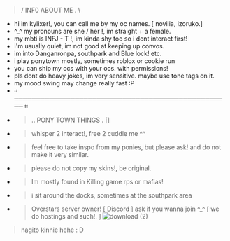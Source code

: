 >  / INF0 ABOUT ME . \
-  hi im kylixer!, you can call me by my oc names. [ novilia, izoruko.]
-   ^_^ my pronouns are she / her !, im straight + a female.
- my mbti is INFJ - T !, im kinda shy too so i dont interact first!
- I'm usually quiet, im not good at keeping up convos.
- im into Danganronpa, southpark and Blue lock! etc.
- i play ponytown mostly, sometimes roblox or cookie run
- you can ship my ocs with your ocs. with permissions!
- pls dont do heavy jokes, im very sensitive. maybe use tone tags on it.
- my mood swing may change really fast :P
- ⌗ ────────────────────────────────────────────────── ⌗
 - > .. PONY TOWN THINGS . []
- > whisper 2 interact!, free 2 cuddle me ^^
- > feel free to take inspo from my ponies, but please ask! and do not make it very similar.
- > please do not copy my skins!, be original.
- > Im mostly found in Killing game rps or mafias!
- > i sit around the docks, sometimes at the southpark area
- > Overstars server owner! [ Discord ] ask if you wanna join ^_^ [ we do hostings and such!. ]
![download (2)](https://github.com/kyl1xerr/kyl1xerr/assets/161707576/cfae7b3c-8115-4d0b-b1ae-8700a7f3484a)
> nagito kinnie hehe : D
